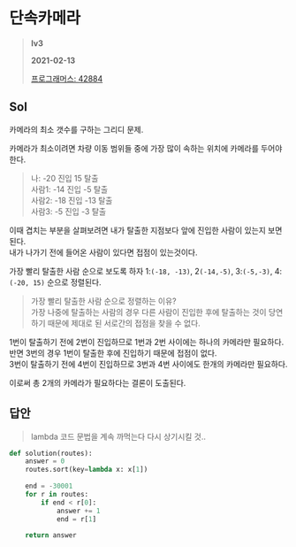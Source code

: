 # 단속카메라
> **lv3**
>
> **2021-02-13**
>
> [프로그래머스: 42884](https://programmers.co.kr/learn/courses/30/lessons/42884)


## Sol

카메라의 최소 갯수를 구하는 그리디 문제.  

카메라가 최소이려면 차량 이동 범위들 중에 가장 많이 속하는 위치에 카메라를 두어야한다.   


>
>나: -20 진입 15 탈출  
>사람1: -14 진입 -5 탈출  
>사람2: -18 진입 -13 탈출  
>사람3: -5 진입 -3 탈출  
>


이때 겹치는 부분을 살펴보려면 내가 탈출한 지점보다 앞에 진입한 사람이 있는지 보면 된다.  
내가 나가기 전에 들어온 사람이 있다면 접점이 있는것이다.

  
가장 빨리 탈출한 사람 순으로 보도록 하자  1:`(-18, -13)`, 2`(-14,-5)`, 3:`(-5,-3)`, 4:`(-20, 15)` 순으로 정렬된다.
> 가장 빨리 탈출한 사람 순으로 정렬하는 이유?  
> 가장 나중에 탈출하는 사람의 경우 다른 사람이 진입한 후에 탈출하는 것이 당연하기 때문에 제대로 된 서로간의 접점을 찾을 수 없다.


1번이 탈출하기 전에 2번이 진입하므로 1번과 2번 사이에는 하나의 카메라만 필요하다.  
반면 3번의 경우 1번이 탈출한 후에 진입하기 때문에 접점이 없다.  
3번이 탈출하기 전에 4번이 진입하므로 3번과 4번 사이에도 한개의 카메라만 필요하다.  


이로써 총 2개의 카메라가 필요하다는 결론이 도출된다.  


## 답안
> lambda 코드 문법을 계속 까먹는다 다시 상기시킬 것..
```python
def solution(routes):
    answer = 0
    routes.sort(key=lambda x: x[1])
    
    end = -30001
    for r in routes:
        if end < r[0]:
            answer += 1
            end = r[1]
    
    return answer
```